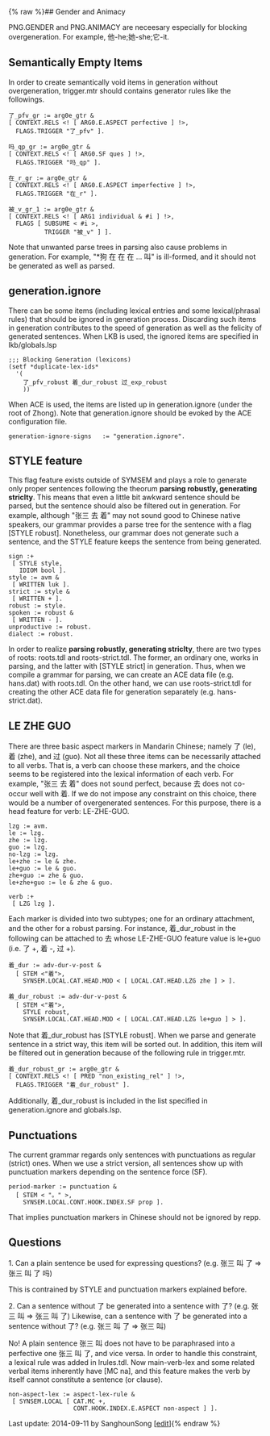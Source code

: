 {% raw %}## Gender and Animacy

PNG.GENDER and PNG.ANIMACY are neceesary especially for blocking
overgeneration. For example, 他-he;她-she;它-it.

## Semantically Empty Items

In order to create semantically void items in generation without
overgeneration, trigger.mtr should contains generator rules like the
followings.

    了_pfv_gr := arg0e_gtr &
    [ CONTEXT.RELS <! [ ARG0.E.ASPECT perfective ] !>,
      FLAGS.TRIGGER "了_pfv" ]. 
    
    吗_qp_gr := arg0e_gtr &
    [ CONTEXT.RELS <! [ ARG0.SF ques ] !>,
      FLAGS.TRIGGER "吗_qp" ]. 
    
    在_r_gr := arg0e_gtr &
    [ CONTEXT.RELS <! [ ARG0.E.ASPECT imperfective ] !>,
      FLAGS.TRIGGER "在_r" ].
    
    被_v_gr_1 := arg0e_gtr &
    [ CONTEXT.RELS <! [ ARG1 individual & #i ] !>,
      FLAGS [ SUBSUME < #i >,
              TRIGGER "被_v" ] ].

Note that unwanted parse trees in parsing also cause problems in
generation. For example, "\*狗 在 在 在 ... 叫" is ill-formed, and it
should not be generated as well as parsed.

## generation.ignore

There can be some items (including lexical entries and some
lexical/phrasal rules) that should be ignored in generation process.
Discarding such items in generation contributes to the speed of
generation as well as the felicity of generated sentences. When LKB is
used, the ignored items are specified in lkb/globals.lsp

    ;;; Blocking Generation (lexicons)
    (setf *duplicate-lex-ids*
      '(
        了_pfv_robust 着_dur_robust 过_exp_robust
        ))

When ACE is used, the items are listed up in generation.ignore (under
the root of Zhong). Note that generation.ignore should be evoked by the
ACE configuration file.

    generation-ignore-signs   := "generation.ignore".

## STYLE feature

This flag feature exists outside of SYMSEM and plays a role to generate
only proper sentences following the theorum **parsing robustly,
generating striclty**. This means that even a little bit awkward
sentence should be parsed, but the sentence should also be filtered out
in generation. For example, although "张三 去 着" may not sound good to
Chinese native speakers, our grammar provides a parse tree for the
sentence with a flag \[STYLE robust\]. Nonetheless, our grammar does not
generate such a sentence, and the STYLE feature keeps the sentence from
being generated.

    sign :+
     [ STYLE style,
       IDIOM bool ].
    style := avm &
     [ WRITTEN luk ].
    strict := style &
     [ WRITTEN + ].
    robust := style.
    spoken := robust & 
     [ WRITTEN - ].
    unproductive := robust.
    dialect := robust.

In order to realize **parsing robustly, generating striclty**, there are
two types of roots: roots.tdl and roots-strict.tdl. The former, an
ordinary one, works in parsing, and the latter with \[STYLE strict\] in
generation. Thus, when we compile a grammar for parsing, we can create
an ACE data file (e.g. hans.dat) with roots.tdl. On the other hand, we
can use roots-strict.tdl for creating the other ACE data file for
generation separately (e.g. hans-strict.dat).

## LE ZHE GUO

There are three basic aspect markers in Mandarin Chinese; namely 了
(le), 着 (zhe), and 过 (guo). Not all these three items can be
necessarily attached to all verbs. That is, a verb can choose these
markers, and the choice seems to be registered into the lexical
information of each verb. For example, "张三 去 着" does not sound
perfect, because 去 does not co-occur well with 着. If we do not impose
any constraint on this choice, there would be a number of overgenerated
sentences. For this purpose, there is a head feature for verb:
LE-ZHE-GUO.

    lzg := avm. 
    le := lzg.
    zhe := lzg.
    guo := lzg.
    no-lzg := lzg.
    le+zhe := le & zhe.
    le+guo := le & guo.
    zhe+guo := zhe & guo.
    le+zhe+guo := le & zhe & guo.
    
    verb :+ 
     [ LZG lzg ].

Each marker is divided into two subtypes; one for an ordinary
attachment, and the other for a robust parsing. For instance,
着\_dur\_robust in the following can be attached to 去 whose LE-ZHE-GUO
feature value is le+guo (i.e. 了 +, 着 -, 过 +).

    着_dur := adv-dur-v-post &
      [ STEM <"着">,
        SYNSEM.LOCAL.CAT.HEAD.MOD < [ LOCAL.CAT.HEAD.LZG zhe ] > ].
    
    着_dur_robust := adv-dur-v-post &
      [ STEM <"着">,
        STYLE robust,
        SYNSEM.LOCAL.CAT.HEAD.MOD < [ LOCAL.CAT.HEAD.LZG le+guo ] > ].

Note that 着\_dur\_robust has \[STYLE robust\]. When we parse and
generate sentence in a strict way, this item will be sorted out. In
addition, this item will be filtered out in generation because of the
following rule in trigger.mtr.

    着_dur_robust_gr := arg0e_gtr &
    [ CONTEXT.RELS <! [ PRED "non_existing_rel" ] !>,
      FLAGS.TRIGGER "着_dur_robust" ]. 

Additionally, 着\_dur\_robust is included in the list specified in
generation.ignore and globals.lsp.

## Punctuations

The current grammar regards only sentences with punctuations as regular
(strict) ones. When we use a strict version, all sentences show up with
punctuation markers depending on the sentence force (SF).

    period-marker := punctuation &
      [ STEM < "。" >,
        SYNSEM.LOCAL.CONT.HOOK.INDEX.SF prop ].

That implies punctuation markers in Chinese should not be ignored by
repp.

## Questions

1\. Can a plain sentence be used for expressing questions? (e.g. 张三 叫
了 =&gt; 张三 叫 了 吗)

This is contrained by STYLE and punctuation markers explained before.

2\. Can a sentence without 了 be generated into a sentence with 了?
(e.g. 张三 叫 =&gt; 张三 叫 了) Likewise, can a sentence with 了 be
generated into a sentence without 了? (e.g. 张三 叫 了 =&gt; 张三 叫)

No! A plain sentence 张三 叫 does not have to be paraphrased into a
perfective one 张三 叫 了, and vice versa. In order to handle this
constraint, a lexical rule was added in lrules.tdl. Now main-verb-lex
and some related verbal items inherently have \[MC na\], and this
feature makes the verb by itself cannot constitute a sentence (or
clause).

    non-aspect-lex := aspect-lex-rule &
     [ SYNSEM.LOCAL [ CAT.MC +,
                      CONT.HOOK.INDEX.E.ASPECT non-aspect ] ].

Last update: 2014-09-11 by SanghounSong [[edit](https://github.com/delph-in/docs/wiki/ZhongGeneration/_edit)]{% endraw %}